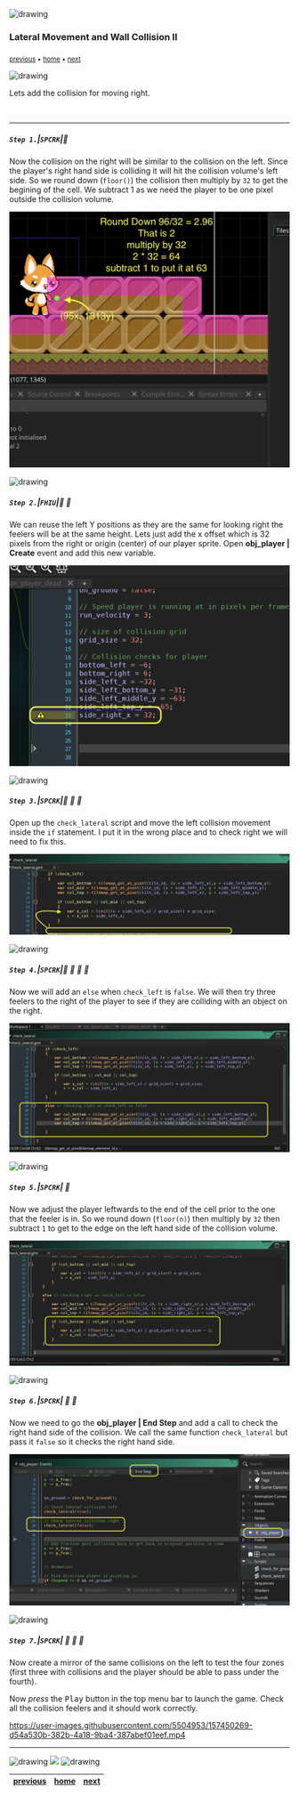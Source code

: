 <img src="https://via.placeholder.com/1000x4/45D7CA/45D7CA" alt="drawing" height="4px"/>

### Lateral Movement and Wall Collision II

<sub>[previous](../lateral-collision/README.md#user-content-lateral-movement-and-wall-collision) • [home](../README.md#user-content-gms2-top-down-shooter) • [next](../jumping-ceiling/README.md#user-content-jumping-and-ceiling-collision)</sub>

<img src="https://via.placeholder.com/1000x4/45D7CA/45D7CA" alt="drawing" height="4px"/>

Lets add the collision for moving right.

<br>

---


##### `Step 1.`\|`SPCRK`|:small_blue_diamond:

Now the collision on the right will be similar to the collision on the left.  Since the player's right hand side is colliding it will hit the collision volume's left side.  So we round down (`floor()`) the collision then multiply by `32` to get the begining of the cell.  We subtract 1 as we need the player to be one pixel outside the collision volume.

![adjust player left when right collides illustration](images/rightCollisionExplanation.png)

<img src="https://via.placeholder.com/500x2/45D7CA/45D7CA" alt="drawing" height="2px" alt = ""/>

##### `Step 2.`\|`FHIU`|:small_blue_diamond: :small_blue_diamond: 

We can reuse the left Y positions as they are the same for looking right the feelers will be at the same height.  Lets just add the x offset which is 32 pixels from the right or origin (center) of our player sprite. Open **obj_player | Create** event and add this new variable.

![add right offset in craete event](images/rightX.png)

<img src="https://via.placeholder.com/500x2/45D7CA/45D7CA" alt="drawing" height="2px" alt = ""/>

##### `Step 3.`\|`SPCRK`|:small_blue_diamond: :small_blue_diamond: :small_blue_diamond:

Open up the `check_lateral` script and move the left collision movement inside the `if` statement.  I put it in the wrong place and to check right we will need to fix this.

![move check left](images/moveCollision.png)

<img src="https://via.placeholder.com/500x2/45D7CA/45D7CA" alt="drawing" height="2px" alt = ""/>

##### `Step 4.`\|`SPCRK`|:small_blue_diamond: :small_blue_diamond: :small_blue_diamond: :small_blue_diamond:

Now we will add an `else` when `check_left` is `false`.  We will then try three feelers to the right of the player to see if they are colliding with an object on the right.

![add three right collision checks](images/checkRightSide.png)

<img src="https://via.placeholder.com/500x2/45D7CA/45D7CA" alt="drawing" height="2px" alt = ""/>

##### `Step 5.`\|`SPCRK`| :small_orange_diamond:

Now we adjust the player leftwards to the end of the cell prior to the one that the feeler is in.  So we round down (`floor(n)`) then multiply by `32` then subtract `1` to get to the edge on the left hand side of the collision volume.

![move player left](images/newFormula.png)

<img src="https://via.placeholder.com/500x2/45D7CA/45D7CA" alt="drawing" height="2px" alt = ""/>

##### `Step 6.`\|`SPCRK`| :small_orange_diamond: :small_blue_diamond:

Now we need to go the **obj_player | End Step** and add a call to check the right hand side of the collision.  We call the same function `check_lateral` but pass it `false` so it checks the right hand side.

![call check lateral function for right hand collsion](images/checkRight.png)

<img src="https://via.placeholder.com/500x2/45D7CA/45D7CA" alt="drawing" height="2px" alt = ""/>

##### `Step 7.`\|`SPCRK`| :small_orange_diamond: :small_blue_diamond: :small_blue_diamond:

Now create a mirror of the same collisions on the left to test the four zones (first three with collisions and the player should be able to pass under the fourth). 

Now *press* the <kbd>Play</kbd> button in the top menu bar to launch the game. Check all the collision feelers and it should work correctly.

https://user-images.githubusercontent.com/5504953/157450269-d54a530b-382b-4a18-9ba4-387abef01eef.mp4

___

<img src="https://via.placeholder.com/1000x4/dba81a/dba81a" alt="drawing" height="4px" alt = ""/>

<img src="https://via.placeholder.com/1000x100/45D7CA/000000/?text=Next Up - Jumping and Ceiling Collision">

<img src="https://via.placeholder.com/1000x4/dba81a/dba81a" alt="drawing" height="4px" alt = ""/>

| [previous](../lateral-collision/README.md#user-content-lateral-movement-and-wall-collision)| [home](../README.md#user-content-gms2-top-down-shooter) | [next](../jumping-ceiling/README.md#user-content-jumping-and-ceiling-collision)|
|---|---|---|
